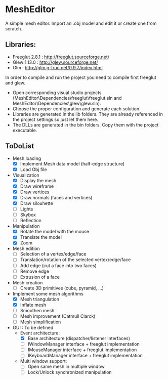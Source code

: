 # MeshEditor
A simple mesh editor. Import an .obj model and edit it or create one from scratch.

## Libraries:
- Freeglut 2.8.1 : http://freeglut.sourceforge.net/
- Glew 1.13.0 : http://glew.sourceforge.net/
- Glm : http://glm.g-truc.net/0.9.7/index.html

In order to compile and run the project you need to compile first freeglut and glew. 
- Open corresponding visual studio projects (MeshEditor\Dependencies\freeglut\freeglut.sln and MeshEditor\Dependencies\glew\glew.sln). 
- Choose the proper configuration and generate each solution. 
- Libraries are generated in the lib folders. They are already referenced in the project settings so just let them here. 
- The DLLs are generated in the bin folders. Copy them with the project executable.

## ToDoList
- Mesh loading
  - [x] Implement Mesh data model (half-edge structure)
  - [x] Load Obj file

- Visualization
  - [x] Display the mesh 
  - [x] Draw wireframe
  - [x] Draw vertices
  - [x] Draw normals (faces and vertices)
  - [x] Draw silouhette
  - [ ] Lights
  - [ ] Skybox
  - [ ] Reflection

- Manipulation
  - [x] Rotate the model with the mouse
  - [x] Translate the model
  - [x] Zoom

- Mesh edition
  - [ ] Selection of a vertex/edge/face
  - [ ] Translation/rotation of the selected vertex/edge/face
  - [ ] Add edge (cut a face into two faces)
  - [ ] Remove edge
  - [ ] Extrusion of a face

- Mesh creation
  - [ ] Create 3D primitives (cube, pyramid, ...)

- Implement some mesh algorithms
  - [x] Mesh triangulation
  - [x] Inflate mesh
  - [ ] Smoothen mesh
  - [ ] Mesh improvement (Catmull Clarck)
  - [ ] Mesh simplification

- GUI : To be defined
  - Event architecture:
    - [x] Base architecture (dispatcher/listener interfaces)
    - [ ] IWindowManager interface + freeglut implementation
    - [ ] IMouseManager interface + freeglut implementation
    - [ ] IKeyboardManager interface + freeglut implementation
  - Multi window support:
    - [ ] Open same mesh in multiple window
    - [ ] Lock/Unlock synchronized manipulation
